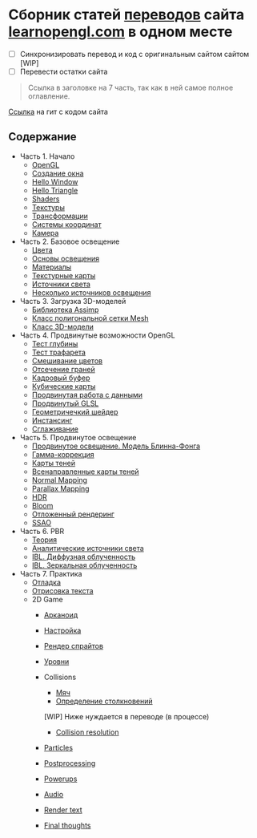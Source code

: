 # Сборник статей [переводов](https://habr.com/ru/post/462897/) сайта [learnopengl.com](https://learnopengl.com/) в одном месте

- [ ] Синхронизировать перевод и код с оригинальным сайтом сайтом \[WIP\]
- [ ] Перевести остатки сайта

>Ссылка в заголовке на 7 часть, так как в ней самое полное оглавление.

[Ссылка](https://github.com/JoeyDeVries/LearnOpenGL) на гит с кодом сайта

## Содержание

- Часть 1. Начало
  - [OpenGL](part%201/chapter%201/text.md)
  - [Создание окна](part%201/chapter%202/text.md)
  - [Hello Window](part%201/chapter%203/text.md)
  - [Hello Triangle](part%201/chapter%204/text.md)
  - [Shaders](part%201/chapter%205/text.md)
  - [Текстуры](part%201/chapter%206/text.md)
  - [Трансформации](part%201/chapter%207/text.md)
  - [Системы координат](part%201/chapter%208/text.md)
  - [Камера](part%201/chapter%209/text.md)
- Часть 2. Базовое освещение
  - [Цвета](part%202/chapter%201/text.md)
  - [Основы освещения](part%202/chapter%202/text.md)
  - [Материалы](part%202/chapter%203/text.md)
  - [Текстурные карты](part%202/chapter%204/text.md)
  - [Источники света](part%202/chapter%205/text.md)
  - [Несколько источников освещения](part%202/chapter%206/text.md)
- Часть 3. Загрузка 3D-моделей
  - [Библиотека Assimp](part%203/chapter%2012/text.md)
  - [Класс полигональной сетки Mesh](part%203/chapter%2012/text.md)
  - [Класс 3D-модели](part%203/chapter%203/text.md)
- Часть 4. Продвинутые возможности OpenGL
  - [Тест глубины](part%204/chapter%201/text.md)
  - [Тест трафарета](part%204/chapter%202/text.md)
  - [Смешивание цветов](part%204/chapter%203/text.md)
  - [Отсечение граней](part%204/chapter%204/text.md)
  - [Кадровый буфер](part%204/chapter%205/text.md)
  - [Кубические карты](part%204/chapter%206/text.md)
  - [Продвинутая работа с данными](part%204/chapter%207/text.md)
  - [Продвинутый GLSL](part%204/chapter%208/text.md)
  - [Геометричечкий шейдер](part%204/chapter%209/text.md)
  - [Инстансинг](part%204/chapter%2010/text.md)
  - [Сглаживание](part%204/chapter%2011/text.md)
- Часть 5. Продвинутое освещение
  - [Продвинутое освещение. Модель Блинна-Фонга](part%205/chapter%201/text.md)
  - [Гамма-коррекция](part%205/chapter%202/text.md)
  - [Карты теней](part%205/chapter%203/text.md)
  - [Всенаправленные карты теней](part%205/chapter%204/text.md)
  - [Normal Mapping](part%205/chapter%205/text.md)
  - [Parallax Mapping](part%205/chapter%206/text.md)
  - [HDR](part%205/chapter%207/text.md)
  - [Bloom](part%205/chapter%208/text.md)
  - [Отложенный рендеринг](part%205/chapter%209/text.md)
  - [SSAO](part%205/chapter%2010/text.md)
- Часть 6. PBR
  - [Теория](part%206/chapter%201/text.md)
  - [Аналитические источники света](part%206/chapter%202/text.md)
  - [IBL. Диффузная облученность](part%206/chapter%203/text.md)
  - [IBL. Зеркальная облученность](part%206/chapter%204/text.md)
- Часть 7. Практика
  - [Отладка](part%207/chapter%201/text.md)
  - [Отрисовка текста](part%207/chapter%202/text.md)
  - 2D Game
    - [Арканоид](part%207/chapter%203/section%201/text.md)
    - [Настройка](part%207/chapter%203/section%202/text.md)
    - [Рендер спрайтов](part%207/chapter%203/section%203/text.md)
    - [Уровни](part%207/chapter%203/section%204/text.md)
    - Collisions
      - [Мяч](part%207/chapter%203/section%205/paragraph%201/text.md)
      - [Определение столкновений](part%207/chapter%203/section%205/paragraph%202/text.md)
      
      \[WIP\] Ниже нуждается в переводе (в процессе)
      
      - [Collision resolution](part%207/chapter%203/section%205/paragraph%203/text.md)
    - [Particles](part%207/chapter%203/section%206/text.md)
    - [Postprocessing](part%207/chapter%203/section%207/text.md)
    - [Powerups](part%207/chapter%203/section%208/text.md)
    - [Audio](part%207/chapter%203/section%209/text.md)
    - [Render text](part%207/chapter%203/section%2010/text.md)
    - [Final thoughts](/part%207/chapter%203/section%2011/text.md)
